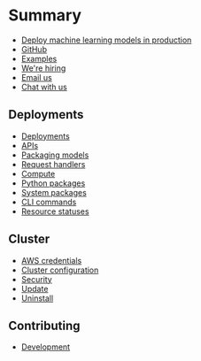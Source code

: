 # Summary

* [Deploy machine learning models in production](../README.md)
* [GitHub](https://github.com/cortexlabs/cortex/tree/0.8)  <!-- CORTEX_VERSION_MINOR -->
* [Examples](https://github.com/cortexlabs/cortex/tree/0.8/examples)  <!-- CORTEX_VERSION_MINOR -->
* [We're hiring](https://angel.co/cortex-labs-inc/jobs)
* [Email us](mailto:hello@cortex.dev)
* [Chat with us](https://gitter.im/cortexlabs/cortex)

## Deployments

* [Deployments](deployments/deployments.md)
* [APIs](deployments/apis.md)
* [Packaging models](deployments/packaging-models.md)
* [Request handlers](deployments/request-handlers.md)
* [Compute](deployments/compute.md)
* [Python packages](deployments/python-packages.md)
* [System packages](deployments/system-packages.md)
* [CLI commands](cluster/cli.md)
* [Resource statuses](deployments/statuses.md)

## Cluster

* [AWS credentials](cluster/aws.md)
* [Cluster configuration](cluster/config.md)
* [Security](cluster/security.md)
* [Update](cluster/update.md)
* [Uninstall](cluster/uninstall.md)

## Contributing

* [Development](development.md)
